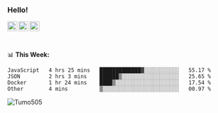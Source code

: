 ### Hello!
<a href="https://www.facebook.com/tumo.kgosiyame">
  <img align="left" alt="Tumo kgosiyame" width="22px" src="https://img.icons8.com/fluency/344/facebook-new.png" />
</a>
<a href="https://twitter.com/Tumo505">
  <img align="left" alt="Tumo kgosiyame | Twitter" width="22px" src="https://img.icons8.com/color/344/twitter.png" />
</a>
<a href="https://www.linkedin.com/in/tumo-kgosiyame-23a696168/">
  <img align="left" alt="Tumo kgosiyame | Linkedin" width="22px" src="https://img.icons8.com/color/344/linkedin-circled.png" />
</a>

<br/>
<br/>
<br/>

📊 **This  Week:**

<!--START_SECTION:waka-->

```text
JavaScript   4 hrs 25 mins   █████████████▓░░░░░░░░░░░   55.17 %
JSON         2 hrs 3 mins    ██████▒░░░░░░░░░░░░░░░░░░   25.65 %
Docker       1 hr 24 mins    ████▒░░░░░░░░░░░░░░░░░░░░   17.54 %
Other        4 mins          ▒░░░░░░░░░░░░░░░░░░░░░░░░   00.97 %
```

<!--END_SECTION:waka-->

 <img align="left" src="https://github-readme-stats.vercel.app/api?username=Tumo505&show_icons=true&theme=gotham" alt="Tumo505" />


